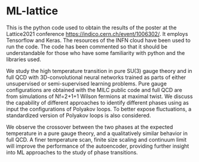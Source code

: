 # ML-lattice
This is the python code used to obtain the results of the poster at the Lattice2021 conference https://indico.cern.ch/event/1006302/. It employs Tensorflow and Keras. The resources of the INFN cloud have been used to run the code. The code has been commented so that it should be understandable for those who have some familiarity with python and the libraries used.


We study the high temperature transition in pure SU(3) gauge theory and in full QCD with 3D-convolutional neural networks trained as parts of either unsupervised or semi-supervised learning problems. 
Pure gauge configurations are obtained with the MILC public code and full QCD are from simulations of Nf=2+1+1 Wilson fermions at maximal twist. We discuss the capability of different approaches to identify different phases using as input the configurations of Polyakov loops. To better expose fluctuations, a standardized version of Polyakov loops is also considered.

We observe the crossover between the two phases at the expected temperature in a pure gauge theory, and a qualitatively similar behavior in full QCD. 
A finer temperature scan, finite size scaling and  continuum limit  will improve the performance of the autoencoder, providing further insight  into  ML approaches to the study of phase transitions.

